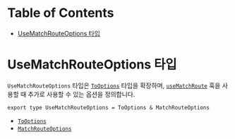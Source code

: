 # Table of Contents

- [UseMatchRouteOptions 타입](#usematchrouteoptions-타입)

# UseMatchRouteOptions 타입

`UseMatchRouteOptions` 타입은 [`ToOptions`](./ToOptionsType.md) 타입을 확장하며, [`useMatchRoute`](./useMatchRouteHook.md) 훅을 사용할 때 추가로 사용할 수 있는 옵션을 정의합니다.

```tsx
export type UseMatchRouteOptions = ToOptions & MatchRouteOptions
```

- [`ToOptions`](./ToOptionsType.md)
- [`MatchRouteOptions`](./MatchRouteOptionsType.md)


